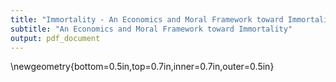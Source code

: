 ```yaml
---
title: "Immortality - An Economics and Moral Framework toward Immortality"
subtitle: "An Economics and Moral Framework toward Immortality"
output: pdf_document
---
```


\newgeometry{bottom=0.5in,top=0.7in,inner=0.7in,outer=0.5in}




